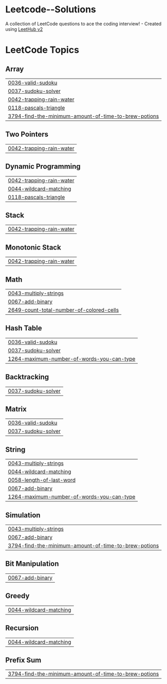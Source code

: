 # Leetcode--Solutions
A collection of LeetCode questions to ace the coding interview! - Created using [LeetHub v2](https://github.com/arunbhardwaj/LeetHub-2.0)

<!---LeetCode Topics Start-->
# LeetCode Topics
## Array
|  |
| ------- |
| [0036-valid-sudoku](https://github.com/suvethaaa/Leetcode--Solutions/tree/master/0036-valid-sudoku) |
| [0037-sudoku-solver](https://github.com/suvethaaa/Leetcode--Solutions/tree/master/0037-sudoku-solver) |
| [0042-trapping-rain-water](https://github.com/suvethaaa/Leetcode--Solutions/tree/master/0042-trapping-rain-water) |
| [0118-pascals-triangle](https://github.com/suvethaaa/Leetcode--Solutions/tree/master/0118-pascals-triangle) |
| [3794-find-the-minimum-amount-of-time-to-brew-potions](https://github.com/suvethaaa/Leetcode--Solutions/tree/master/3794-find-the-minimum-amount-of-time-to-brew-potions) |
## Two Pointers
|  |
| ------- |
| [0042-trapping-rain-water](https://github.com/suvethaaa/Leetcode--Solutions/tree/master/0042-trapping-rain-water) |
## Dynamic Programming
|  |
| ------- |
| [0042-trapping-rain-water](https://github.com/suvethaaa/Leetcode--Solutions/tree/master/0042-trapping-rain-water) |
| [0044-wildcard-matching](https://github.com/suvethaaa/Leetcode--Solutions/tree/master/0044-wildcard-matching) |
| [0118-pascals-triangle](https://github.com/suvethaaa/Leetcode--Solutions/tree/master/0118-pascals-triangle) |
## Stack
|  |
| ------- |
| [0042-trapping-rain-water](https://github.com/suvethaaa/Leetcode--Solutions/tree/master/0042-trapping-rain-water) |
## Monotonic Stack
|  |
| ------- |
| [0042-trapping-rain-water](https://github.com/suvethaaa/Leetcode--Solutions/tree/master/0042-trapping-rain-water) |
## Math
|  |
| ------- |
| [0043-multiply-strings](https://github.com/suvethaaa/Leetcode--Solutions/tree/master/0043-multiply-strings) |
| [0067-add-binary](https://github.com/suvethaaa/Leetcode--Solutions/tree/master/0067-add-binary) |
| [2649-count-total-number-of-colored-cells](https://github.com/suvethaaa/Leetcode--Solutions/tree/master/2649-count-total-number-of-colored-cells) |
## Hash Table
|  |
| ------- |
| [0036-valid-sudoku](https://github.com/suvethaaa/Leetcode--Solutions/tree/master/0036-valid-sudoku) |
| [0037-sudoku-solver](https://github.com/suvethaaa/Leetcode--Solutions/tree/master/0037-sudoku-solver) |
| [1264-maximum-number-of-words-you-can-type](https://github.com/suvethaaa/Leetcode--Solutions/tree/master/1264-maximum-number-of-words-you-can-type) |
## Backtracking
|  |
| ------- |
| [0037-sudoku-solver](https://github.com/suvethaaa/Leetcode--Solutions/tree/master/0037-sudoku-solver) |
## Matrix
|  |
| ------- |
| [0036-valid-sudoku](https://github.com/suvethaaa/Leetcode--Solutions/tree/master/0036-valid-sudoku) |
| [0037-sudoku-solver](https://github.com/suvethaaa/Leetcode--Solutions/tree/master/0037-sudoku-solver) |
## String
|  |
| ------- |
| [0043-multiply-strings](https://github.com/suvethaaa/Leetcode--Solutions/tree/master/0043-multiply-strings) |
| [0044-wildcard-matching](https://github.com/suvethaaa/Leetcode--Solutions/tree/master/0044-wildcard-matching) |
| [0058-length-of-last-word](https://github.com/suvethaaa/Leetcode--Solutions/tree/master/0058-length-of-last-word) |
| [0067-add-binary](https://github.com/suvethaaa/Leetcode--Solutions/tree/master/0067-add-binary) |
| [1264-maximum-number-of-words-you-can-type](https://github.com/suvethaaa/Leetcode--Solutions/tree/master/1264-maximum-number-of-words-you-can-type) |
## Simulation
|  |
| ------- |
| [0043-multiply-strings](https://github.com/suvethaaa/Leetcode--Solutions/tree/master/0043-multiply-strings) |
| [0067-add-binary](https://github.com/suvethaaa/Leetcode--Solutions/tree/master/0067-add-binary) |
| [3794-find-the-minimum-amount-of-time-to-brew-potions](https://github.com/suvethaaa/Leetcode--Solutions/tree/master/3794-find-the-minimum-amount-of-time-to-brew-potions) |
## Bit Manipulation
|  |
| ------- |
| [0067-add-binary](https://github.com/suvethaaa/Leetcode--Solutions/tree/master/0067-add-binary) |
## Greedy
|  |
| ------- |
| [0044-wildcard-matching](https://github.com/suvethaaa/Leetcode--Solutions/tree/master/0044-wildcard-matching) |
## Recursion
|  |
| ------- |
| [0044-wildcard-matching](https://github.com/suvethaaa/Leetcode--Solutions/tree/master/0044-wildcard-matching) |
## Prefix Sum
|  |
| ------- |
| [3794-find-the-minimum-amount-of-time-to-brew-potions](https://github.com/suvethaaa/Leetcode--Solutions/tree/master/3794-find-the-minimum-amount-of-time-to-brew-potions) |
<!---LeetCode Topics End-->